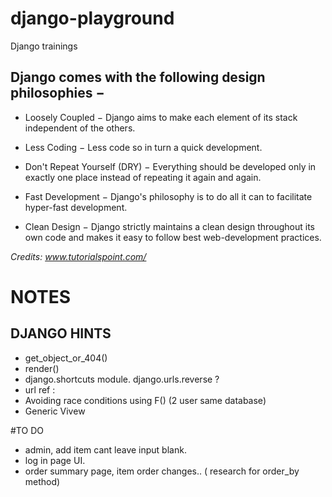 # django-playground
Django trainings
## Django comes with the following design philosophies −

 *   Loosely Coupled − Django aims to make each element of its stack independent of the others.

 *   Less Coding − Less code so in turn a quick development.

  *  Don't Repeat Yourself (DRY) − Everything should be developed only in exactly one place instead of repeating it again and again.

  *  Fast Development − Django's philosophy is to do all it can to facilitate hyper-fast development.

  *  Clean Design − Django strictly maintains a clean design throughout its own code and makes it easy to follow best web-development practices.

<i> Credits: www.tutorialspoint.com/ </i>

# NOTES

## DJANGO HINTS
*  get_object_or_404() 
* render()
* django.shortcuts module. django.urls.reverse ?
* url ref : <a href="{% url 'name' args %}"></a>
*  Avoiding race conditions using F() (2 user same database)
* Generic Vivew

#TO DO

* admin, add item cant leave input blank.
* log in page UI.
* order summary page, item order changes.. ( research for order_by method)
